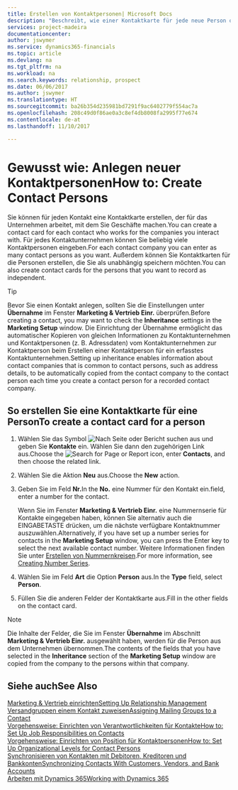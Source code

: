 ```yaml
---
title: Erstellen von Kontaktpersonen| Microsoft Docs
description: "Beschreibt, wie einer Kontaktkarte für jede neue Person oder potentielle neuen Kunden erstellt wird, mit dem Sie eine Geschäftsbeziehung haben."
services: project-madeira
documentationcenter: 
author: jswymer
ms.service: dynamics365-financials
ms.topic: article
ms.devlang: na
ms.tgt_pltfrm: na
ms.workload: na
ms.search.keywords: relationship, prospect
ms.date: 06/06/2017
ms.author: jswymer
ms.translationtype: HT
ms.sourcegitcommit: ba26b354d235981bd7291f9ac6402779f554ac7a
ms.openlocfilehash: 208c49d0f86ae0a3c8ef4db8008fa2995f77e674
ms.contentlocale: de-at
ms.lasthandoff: 11/10/2017

---
```

# <a name="how-to-create-contact-persons"></a><span data-ttu-id="42f4b-103">Gewusst wie: Anlegen neuer Kontaktpersonen</span><span class="sxs-lookup"><span data-stu-id="42f4b-103">How to: Create Contact Persons</span></span>
<span data-ttu-id="42f4b-104">Sie können für jeden Kontakt eine Kontaktkarte erstellen, der für das Unternehmen arbeitet, mit dem Sie Geschäfte machen.</span><span class="sxs-lookup"><span data-stu-id="42f4b-104">You can create a contact card for each contact who works for the companies you interact with.</span></span> <span data-ttu-id="42f4b-105">Für jedes Kontaktunternehmen können Sie beliebig viele Kontaktpersonen eingeben.</span><span class="sxs-lookup"><span data-stu-id="42f4b-105">For each contact company you can enter as many contact persons as you want.</span></span> <span data-ttu-id="42f4b-106">Außerdem können Sie Kontaktkarten für die Personen erstellen, die Sie als unabhängig speichern möchten.</span><span class="sxs-lookup"><span data-stu-id="42f4b-106">You can also create contact cards for the persons that you want to record as independent.</span></span>

> [!TIP]  
>   <span data-ttu-id="42f4b-107">Bevor Sie einen Kontakt anlegen, sollten Sie die Einstellungen unter **Übernahme** im Fenster **Marketing & Vertrieb Einr.** überprüfen.</span><span class="sxs-lookup"><span data-stu-id="42f4b-107">Before creating a contact, you may want to check the **Inheritance** settings in the **Marketing Setup** window.</span></span> <span data-ttu-id="42f4b-108">Die Einrichtung der Übernahme ermöglicht das automatischer Kopieren von gleichen Informationen zu Kontaktunternehmen und Kontaktpersonen (z. B. Adressdaten) vom Kontaktunternehmen zur Kontaktperson beim Erstellen einer Kontaktperson für ein erfasstes Kontaktunternehmen.</span><span class="sxs-lookup"><span data-stu-id="42f4b-108">Setting up inheritance enables information about contact companies that is common to contact persons, such as address details, to be automatically copied from the contact company to the contact person each time you create a contact person for a recorded contact company.</span></span>

## <a name="to-create-a-contact-card-for-a-person"></a><span data-ttu-id="42f4b-109">So erstellen Sie eine Kontaktkarte für eine Person</span><span class="sxs-lookup"><span data-stu-id="42f4b-109">To create a contact card for a person</span></span>
1. <span data-ttu-id="42f4b-110">Wählen Sie das Symbol ![Nach Seite oder Bericht suchen](media/ui-search/search_small.png "Nach Seite oder Bericht suchen") aus und geben Sie **Kontakte** ein. Wählen Sie dann den zugehörigen Link aus.</span><span class="sxs-lookup"><span data-stu-id="42f4b-110">Choose the ![Search for Page or Report](media/ui-search/search_small.png "Search for Page or Report icon") icon, enter **Contacts**, and then choose the related link.</span></span>
2. <span data-ttu-id="42f4b-111">Wählen Sie die Aktion **Neu** aus.</span><span class="sxs-lookup"><span data-stu-id="42f4b-111">Choose the **New** action.</span></span>
3. <span data-ttu-id="42f4b-112">Geben Sie im Feld **Nr.**</span><span class="sxs-lookup"><span data-stu-id="42f4b-112">In the **No.**</span></span> <span data-ttu-id="42f4b-113">eine Nummer für den Kontakt ein.</span><span class="sxs-lookup"><span data-stu-id="42f4b-113">field, enter a number for the contact.</span></span>

    <span data-ttu-id="42f4b-114">Wenn Sie im Fenster **Marketing & Vertrieb Einr.** eine Nummernserie für Kontakte eingegeben haben, können Sie alternativ auch die EINGABETASTE drücken, um die nächste verfügbare Kontaktnummer auszuwählen.</span><span class="sxs-lookup"><span data-stu-id="42f4b-114">Alternatively, if you have set up a number series for contacts in the **Marketing Setup** window, you can press the Enter key to select the next available contact number.</span></span> <span data-ttu-id="42f4b-115">Weitere Informationen finden Sie unter [Erstellen von Nummernkreisen](ui-create-number-series.md).</span><span class="sxs-lookup"><span data-stu-id="42f4b-115">For more information, see [Creating Number Series](ui-create-number-series.md).</span></span>
4. <span data-ttu-id="42f4b-116">Wählen Sie im Feld **Art** die Option **Person** aus.</span><span class="sxs-lookup"><span data-stu-id="42f4b-116">In the **Type** field, select **Person**.</span></span>
5. <span data-ttu-id="42f4b-117">Füllen Sie die anderen Felder der Kontaktkarte aus.</span><span class="sxs-lookup"><span data-stu-id="42f4b-117">Fill in the other fields on the contact card.</span></span>

> [!NOTE]  
>   <span data-ttu-id="42f4b-118">Die Inhalte der Felder, die Sie im Fenster **Übernahme** im Abschnitt **Marketing & Vertrieb Einr.** ausgewählt haben, werden für die Person aus dem Unternehmen übernommen.</span><span class="sxs-lookup"><span data-stu-id="42f4b-118">The contents of the fields that you have selected in the **Inheritance** section of the **Marketing Setup** window are copied from the company to the persons within that company.</span></span>

## <a name="see-also"></a><span data-ttu-id="42f4b-119">Siehe auch</span><span class="sxs-lookup"><span data-stu-id="42f4b-119">See Also</span></span>
[<span data-ttu-id="42f4b-120">Marketing & Vertrieb einrichten</span><span class="sxs-lookup"><span data-stu-id="42f4b-120">Setting Up Relationship Management</span></span>](marketing-setup-marketing.md)  
[<span data-ttu-id="42f4b-121">Versandgruppen einem Kontakt zuweisen</span><span class="sxs-lookup"><span data-stu-id="42f4b-121">Assigning Mailing Groups to a Contact</span></span>](marketing-mailing-groups.md#AssignMailGroupContact)  
[<span data-ttu-id="42f4b-122">Vorgehensweise: Einrichten von Verantwortlichkeiten für Kontakte</span><span class="sxs-lookup"><span data-stu-id="42f4b-122">How to: Set Up Job Responsibilities on Contacts</span></span>](marketing-job-responsibilities.md)  
[<span data-ttu-id="42f4b-123">Vorgehensweise: Einrichten von Position für Kontaktpersonen</span><span class="sxs-lookup"><span data-stu-id="42f4b-123">How to: Set Up Organizational Levels for Contact Persons</span></span>](marketing-organizational-levels.md)  
[<span data-ttu-id="42f4b-124">Synchronisieren von Kontakten mit Debitoren, Kreditoren und Bankkonten</span><span class="sxs-lookup"><span data-stu-id="42f4b-124">Synchronizing Contacts With Customers, Vendors, and Bank Accounts</span></span>](marketing-synchronize-contacts-customers-vendors-bank-accounts.md)  
[<span data-ttu-id="42f4b-125">Arbeiten mit Dynamics 365</span><span class="sxs-lookup"><span data-stu-id="42f4b-125">Working with Dynamics 365</span></span>](ui-work-product.md)  

